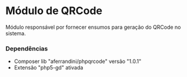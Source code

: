 Módulo de QRCode
=====================

M&oacute;dulo respons&aacute;vel por fornecer ensumos para geração do QRCode no sistema.


### Dependências

- Composer lib "aferrandini/phpqrcode" versão "1.0.1"
- Extensão "php5-gd" ativada
